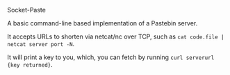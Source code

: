 Socket-Paste

A basic command-line based implementation of a Pastebin server.

It accepts URLs to shorten via netcat/nc over TCP, such as `cat code.file | netcat server port -N`.

It will print a key to you, which, you can fetch by running `curl serverurl {key returned}`.
